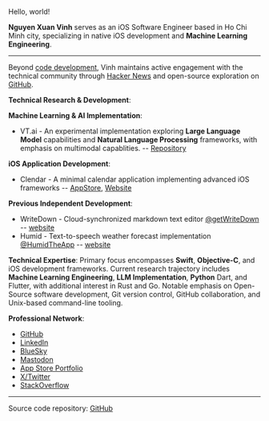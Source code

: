Hello, world!

**Nguyen Xuan Vinh** serves as an iOS Software Engineer based in Ho Chi Minh city, specializing in native iOS development and **Machine Learning Engineering**.

----

Beyond [code development](https://github.com/vinhnx?tab=repositories), Vinh maintains active engagement with the technical community through [Hacker News](https://news.ycombinator.com/user?id=vinhnx) and open-source exploration on [GitHub](https://github.com/vinhnx).

**Technical Research & Development**:

**Machine Learning & AI Implementation**:
+ VT.ai - An experimental implementation exploring **Large Language Model** capabilities and **Natural Language Processing** frameworks, with emphasis on multimodal capablities. -- [Repository](https://github.com/vinhnx/VT.ai)

**iOS Application Development**:
+ Clendar - A minimal calendar application implementing advanced iOS frameworks -- [AppStore](https://apps.apple.com/us/app/clendar-a-calendar-app/id1548102041), [Website](https://vinhnx.github.io/clendar-site)

**Previous Independent Development**:
+ WriteDown - Cloud-synchronized markdown text editor [@getWriteDown](https://twitter.com/getWriteDown) -- [website](http://vinhnx.github.io/writedown-site/)
+ Humid - Text-to-speech weather forecast implementation [@HumidTheApp](https://twitter.com/HumidTheApp) -- [website](http://vinhnx.github.io/humid-site/)

**Technical Expertise**: Primary focus encompasses **Swift**, **Objective-C**, and iOS development frameworks. Current research trajectory includes **Machine Learning Engineering**, **LLM Implementation**, **Python** Dart, and Flutter, with additional interest in Rust and Go. Notable emphasis on Open-Source software development, Git version control, GitHub collaboration, and Unix-based command-line tooling.

**Professional Network**:

+ [GitHub](https://github.com/vinhnx)
+ [LinkedIn](https://www.linkedin.com/in/vinhnx)
+ [BlueSky](https://bsky.app/profile/vinhnx.bsky.social)
+ [Mastodon](https://mastodon.social/@vinhnx)
+ [App Store Portfolio](http://itunes.com/nguyenvinh)
+ [X/Twitter](https://twitter.com/@vinhnx)
+ [StackOverflow](https://stackoverflow.com/users/1477298/vinh-nguyen)

---

Source code repository: [GitHub](https://github.com/vinhnx/vinhnx.github.io)
